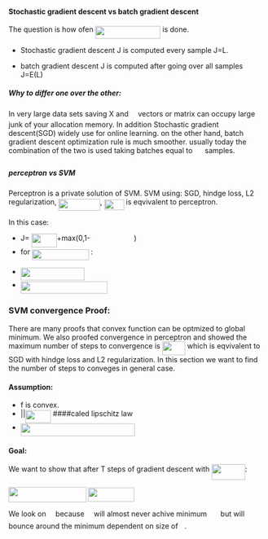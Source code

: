 #### Stochastic gradient descent vs batch gradient descent

The question is how ofen <img src="/tex/387d53b5c707db0c552f64f83202eca2.svg?invert_in_darkmode&sanitize=true" align=middle width=127.91468744999999pt height=24.65753399999998pt/> is done.

- Stochastic gradient descent  J is computed every sample J=L.

- batch gradient descent J is computed after going over all samples J=E(L)

##### Why to differ one over the other:  

In very large data sets saving X and <img src="/tex/32902e719b16dec67b28c9943762cd89.svg?invert_in_darkmode&sanitize=true" align=middle width=10.82192594999999pt height=14.15524440000002pt/> vectors or matrix can occupy large junk of your allocation memory. In addition Stochastic gradient descent(SGD) widely use for online learning. on the other hand, batch gradient descent optimization rule is much smoother. usually today the combination of the two is used taking batches equal to <img src="/tex/f8f25e4580c418a51dc556db0d8d2b93.svg?invert_in_darkmode&sanitize=true" align=middle width=16.34523329999999pt height=21.839370299999988pt/> samples.
 
##### perceptron vs SVM

Perceptron is a private solution of SVM. 
SVM using: SGD, hindge loss, L2 regularization, <img src="/tex/03eacc2fd045b3303fea4e4a58943bcc.svg?invert_in_darkmode&sanitize=true" align=middle width=81.43845929999999pt height=22.831056599999986pt/>, <img src="/tex/687cbffb26975762f46a31184ed6be3d.svg?invert_in_darkmode&sanitize=true" align=middle width=38.88877739999999pt height=21.18721440000001pt/> is eqvivalent to perceptron.

In this case:
- J= <img src="/tex/015d5b898f78df0a50e581b296a5efc9.svg?invert_in_darkmode&sanitize=true" align=middle width=49.79450519999999pt height=26.76175259999998pt/>+max(0,1-<img src="/tex/20ecc41c9e7e45d4c83629f5afe5ad50.svg?invert_in_darkmode&sanitize=true" align=middle width=85.79696399999999pt height=17.723762100000005pt/>)
- for <img src="/tex/cecada05f154a8e1b1a749ba3f7bc016.svg?invert_in_darkmode&sanitize=true" align=middle width=111.36770534999998pt height=21.18721440000001pt/> : 
* <img src="/tex/d217234ff5b0d59f59aab252421f6363.svg?invert_in_darkmode&sanitize=true" align=middle width=124.8951759pt height=24.657735299999988pt/>
* <img src="/tex/08385b3c304b93a5119411d63a320d1e.svg?invert_in_darkmode&sanitize=true" align=middle width=170.09681039999998pt height=24.657735299999988pt/>

### SVM convergence Proof:

There are many proofs that convex function can be optmized to global minimum. We also proofed convergence in perceptron and showed the maximum number of steps to convergence is <img src="/tex/7c7d3a7854511a059790770fab7c4198.svg?invert_in_darkmode&sanitize=true" align=middle width=45.239853449999984pt height=26.76175259999998pt/> which is eqvivalent to SGD with hindge loss and L2 regularization.
In this section we want to find the number of steps to conveges in general case.

#### Assumption:

- f is convex.
- ||<img src="/tex/f1846dcd5854856f953ef5848d2c4b0d.svg?invert_in_darkmode&sanitize=true" align=middle width=50.000065499999984pt height=24.65753399999998pt/>  ####caled lipschitz law
- <img src="/tex/67ff507e4acb4bd8f42452039c1d9f50.svg?invert_in_darkmode&sanitize=true" align=middle width=224.24192175000002pt height=24.65753399999998pt/>

#### Goal:

We want to show that after T steps of gradient descent with <img src="/tex/1295b798dde020c6884687f42850a74e.svg?invert_in_darkmode&sanitize=true" align=middle width=66.1485594pt height=30.648287999999997pt/>:

<img src="/tex/972ce63b8b62619bcc42b5ad1317e44a.svg?invert_in_darkmode&sanitize=true" align=middle width=152.55650685pt height=30.648287999999997pt/>

<img src="/tex/d11301bd10d9d800f41f148eb0a87d36.svg?invert_in_darkmode&sanitize=true" align=middle width=90.63999449999999pt height=27.77565449999998pt/>

We look on <img src="/tex/9c26ac63d10d93fbb3ef0e664b0e6992.svg?invert_in_darkmode&sanitize=true" align=middle width=10.82192594999999pt height=18.666631500000015pt/> because <img src="/tex/ae4fb5973f393577570881fc24fc2054.svg?invert_in_darkmode&sanitize=true" align=middle width=10.82192594999999pt height=14.15524440000002pt/> will almost never achive minimum <img src="/tex/419cf1413615ba72a339141ffa96a44a.svg?invert_in_darkmode&sanitize=true" align=middle width=19.041115499999986pt height=15.296829900000011pt/> but will bounce around the minimum dependent on size of <img src="/tex/1d0496971a2775f4887d1df25cea4f7e.svg?invert_in_darkmode&sanitize=true" align=middle width=8.751954749999989pt height=14.15524440000002pt/>.



